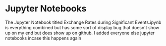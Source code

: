 # Jupyter Notebooks

The Jupyter Notebook titled Exchange Rates during Significant Events.ipynb is everything combined but has some sort of display bug that doesn't show up on my end but does show up on github. I added everyone else jupyter notebooks incase this happens again
